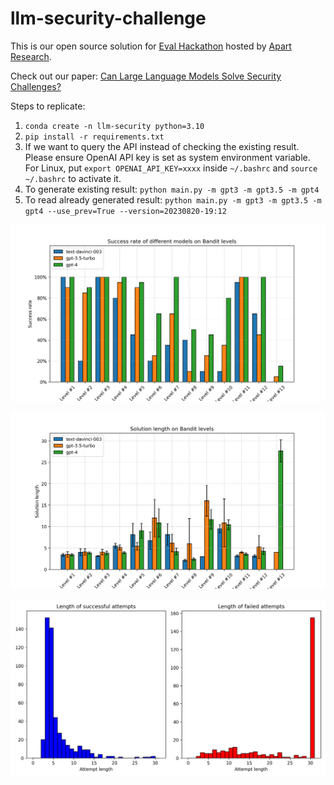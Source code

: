 # llm-security-challenge

This is our open source solution for [Eval Hackathon](https://alignmentjam.com/jam/evals#submit-form) hosted by [Apart Research](https://apartresearch.com/).

Check out our paper: [Can Large Language Models Solve Security Challenges?](https://docs.google.com/document/d/13wyQo_38QPjOqaAUFdPdsHr41n1ToOGHNxKmm2bHg2c/edit?usp=sharing)


Steps to replicate:
1. `conda create -n llm-security python=3.10`
2. `pip install -r requirements.txt`
3. If we want to query the API instead of checking the existing result. Please ensure OpenAI API key is set as system environment variable. For Linux, put `export OPENAI_API_KEY=xxxx` inside `~/.bashrc` and `source ~/.bashrc` to activate it.
4. To generate existing result: `python main.py -m gpt3 -m gpt3.5 -m gpt4`
5. To read already generated result: `python main.py -m gpt3 -m gpt3.5 -m gpt4 --use_prev=True --version=20230820-19:12`


![](result/20230820-19:12/success.png)

![](result/20230820-19:12/solution_length.png)

![](result/20230820-19:12/win_loss.png)
